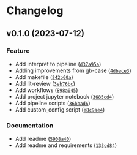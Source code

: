 # Changelog

<!--next-version-placeholder-->

## v0.1.0 (2023-07-12)

### Feature

* Add interpret to pipeline ([`d37a95a`](https://github.com/sayuri-ey/DS-ey-template/commit/d37a95af75eabea683080dc14719a6cd5e0248bb))
* Adding improvements from gb-case ([`4dbece3`](https://github.com/sayuri-ey/DS-ey-template/commit/4dbece349fee0dafa637735c2e7a68496e4621f7))
* Add makefile ([`242b60a`](https://github.com/sayuri-ey/DS-ey-template/commit/242b60a39508aa58bd54e4f60134905b0b5bfb5e))
* Add lit-review ([`3eb76bc`](https://github.com/sayuri-ey/DS-ey-template/commit/3eb76bcb239352d9699abddda31a639166215122))
* Add workflows ([`898a045`](https://github.com/sayuri-ey/DS-ey-template/commit/898a045937c14dd39d3470b357c8bd9f93056d6f))
* Add project jupyter notebook ([`3685cd4`](https://github.com/sayuri-ey/DS-ey-template/commit/3685cd40c4a2a61d34a76e07837fc44d09f2b694))
* Add pipeline scripts ([`36bbad6`](https://github.com/sayuri-ey/DS-ey-template/commit/36bbad6626613bfb03dff9e3db498d85395aec81))
* Add custom_config script ([`e8c9ae4`](https://github.com/sayuri-ey/DS-ey-template/commit/e8c9ae43f6594128b7f4fd0e0aaa76c370745d25))

### Documentation

* Add readme ([`5908a40`](https://github.com/sayuri-ey/DS-ey-template/commit/5908a4090a89d557ada143db8e85c04f1e2ca099))
* Add readme and requirements ([`133cd84`](https://github.com/sayuri-ey/DS-ey-template/commit/133cd8414d5eec434e09fbb696825b7cad684c77))

